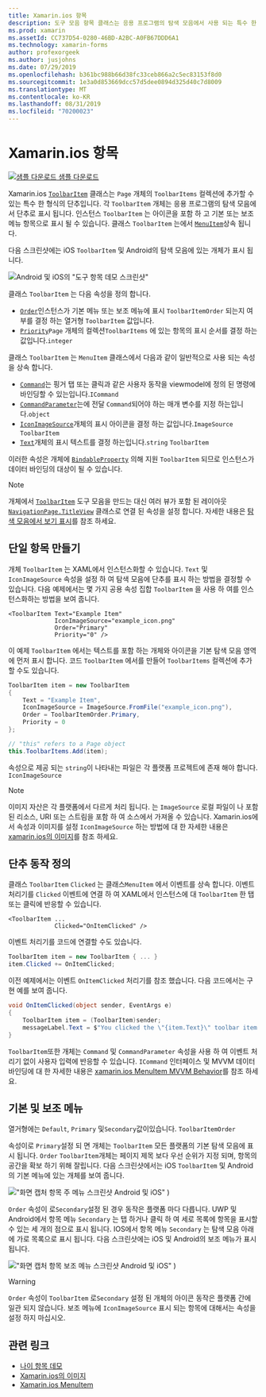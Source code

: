 ```yaml
---
title: Xamarin.ios 항목
description: 도구 모음 항목 클래스는 응용 프로그램의 탐색 모음에서 사용 되는 특수 한 형식의 단추입니다.
ms.prod: xamarin
ms.assetId: CC737D54-0280-46BD-A2BC-A0FB67DDD6A1
ms.technology: xamarin-forms
author: profexorgeek
ms.author: jusjohns
ms.date: 07/29/2019
ms.openlocfilehash: b361bc988b66d38fc33ceb866a2c5ec83153f8d0
ms.sourcegitcommit: 1e3a0d853669dcc57d5dee0894d325d40c7d8009
ms.translationtype: MT
ms.contentlocale: ko-KR
ms.lasthandoff: 08/31/2019
ms.locfileid: "70200023"
---
```

# <a name="xamarinforms-toolbaritem"></a>Xamarin.ios 항목

[![샘플 다운로드](~/media/shared/download.png) 샘플 다운로드](https://docs.microsoft.com/samples/xamarin/xamarin-forms-samples/userinterface-toolbaritem/)

Xamarin.ios [`ToolbarItem`](xref:Xamarin.Forms.ToolbarItem) 클래스는 `Page` 개체의 `ToolbarItems` 컬렉션에 추가할 수 있는 특수 한 형식의 단추입니다. 각 `ToolbarItem` 개체는 응용 프로그램의 탐색 모음에서 단추로 표시 됩니다. 인스턴스 `ToolbarItem` 는 아이콘을 포함 하 고 기본 또는 보조 메뉴 항목으로 표시 될 수 있습니다. 클래스 `ToolbarItem` 는에서 [`MenuItem`](xref:Xamarin.Forms.MenuItem)상속 됩니다.

다음 스크린샷에는 iOS `ToolbarItem` 및 Android의 탐색 모음에 있는 개체가 표시 됩니다.

![Android 및 iOS의 "도구 항목 데모 스크린샷"](toolbaritem-images/toolbaritem-device-screenshot.png "Android 및 iOS의 도구 모음의 항목 데모 스크린샷")

클래스 `ToolbarItem` 는 다음 속성을 정의 합니다.

* [`Order`](xref:Xamarin.Forms.ToolbarItem.Order)인스턴스가 기본 메뉴 또는 보조 메뉴에 표시 `ToolbarItemOrder` 되는지 여부를 결정 하는 열거형 `ToolbarItem` 값입니다.
* [`Priority`](xref:Xamarin.Forms.ToolbarItem.Priority)`Page` 개체의 컬렉션`ToolbarItems` 에 있는 항목의 표시 순서를 결정 하는 값입니다.`integer`

클래스 `ToolbarItem` 는 `MenuItem` 클래스에서 다음과 같이 일반적으로 사용 되는 속성을 상속 합니다.

* [`Command`](xref:Xamarin.Forms.MenuItem.Command)는 핑거 탭 또는 클릭과 같은 사용자 동작을 viewmodel에 정의 된 명령에 바인딩할 수 있는입니다.`ICommand`
* [`CommandParameter`](xref:Xamarin.Forms.MenuItem.CommandParameter)는에 전달 `Command`되어야 하는 매개 변수를 지정 하는입니다.`object`
* [`IconImageSource`](xref:Xamarin.Forms.MenuItem.IconImageSource)개체의 표시 아이콘을 결정 하는 값입니다.`ImageSource` `ToolbarItem`
* [`Text`](xref:Xamarin.Forms.MenuItem.Text)개체의 표시 텍스트를 결정 하는입니다.`string` `ToolbarItem`

이러한 속성은 개체에 [`BindableProperty`](xref:Xamarin.Forms.BindableProperty) 의해 지원 `ToolbarItem` 되므로 인스턴스가 데이터 바인딩의 대상이 될 수 있습니다.

> [!NOTE]
> 개체에서 [`ToolbarItem`](xref:Xamarin.Forms.ToolbarItem) 도구 모음을 만드는 대신 여러 뷰가 포함 된 레이아웃 [`NavigationPage.TitleView`](xref:Xamarin.Forms.NavigationPage.TitleViewProperty) 클래스로 연결 된 속성을 설정 합니다. 자세한 내용은 [탐색 모음에서 보기 표시](~/xamarin-forms/app-fundamentals/navigation/hierarchical.md#displaying-views-in-the-navigation-bar)를 참조 하세요.

## <a name="create-a-toolbaritem"></a>단일 항목 만들기

개체 `ToolbarItem` 는 XAML에서 인스턴스화할 수 있습니다. `Text` 및`IconImageSource` 속성을 설정 하 여 탐색 모음에 단추를 표시 하는 방법을 결정할 수 있습니다. 다음 예제에서는 몇 가지 공용 속성 집합 `ToolbarItem` 을 사용 하 여를 인스턴스화하는 방법을 보여 줍니다.

```xaml
<ToolbarItem Text="Example Item"
             IconImageSource="example_icon.png"
             Order="Primary"
             Priority="0" />
```

이 예제 `ToolbarItem` 에서는 텍스트를 포함 하는 개체와 아이콘을 기본 탐색 모음 영역에 먼저 표시 합니다. 코드 `ToolbarItem` 에서를 만들어 `ToolbarItems` 컬렉션에 추가할 수도 있습니다.

```csharp
ToolbarItem item = new ToolbarItem
{
    Text = "Example Item",
    IconImageSource = ImageSource.FromFile("example_icon.png"),
    Order = ToolbarItemOrder.Primary,
    Priority = 0
};

// "this" refers to a Page object
this.ToolbarItems.Add(item);
```

속성으로 제공 되는 `string`이 나타내는 파일은 각 플랫폼 프로젝트에 존재 해야 합니다. `IconImageSource`

> [!NOTE]
> 이미지 자산은 각 플랫폼에서 다르게 처리 됩니다. 는 `ImageSource` 로컬 파일이 나 포함 된 리소스, URI 또는 스트림을 포함 하 여 소스에서 가져올 수 있습니다. Xamarin.ios에서 속성과 이미지를 설정 `IconImageSource` 하는 방법에 대 한 자세한 내용은 [xamarin.ios의 이미지](~/xamarin-forms/user-interface/images.md)를 참조 하세요.

## <a name="define-button-behavior"></a>단추 동작 정의

클래스 `ToolbarItem` `Clicked` 는 클래스`MenuItem` 에서 이벤트를 상속 합니다. 이벤트 처리기를 `Clicked` 이벤트에 연결 하 여 XAML에서 인스턴스에 대 `ToolbarItem` 한 탭 또는 클릭에 반응할 수 있습니다.

```xaml
<ToolbarItem ...
             Clicked="OnItemClicked" />
```

이벤트 처리기를 코드에 연결할 수도 있습니다.

```csharp
ToolbarItem item = new ToolbarItem { ... }
item.Clicked += OnItemClicked;
```

이전 예제에서는 이벤트 `OnItemClicked` 처리기를 참조 했습니다. 다음 코드에서는 구현 예를 보여 줍니다.

```csharp
void OnItemClicked(object sender, EventArgs e)
{
    ToolbarItem item = (ToolbarItem)sender;
    messageLabel.Text = $"You clicked the \"{item.Text}\" toolbar item.";
}
```

`ToolbarItem`또한 개체는 `Command` 및 `CommandParameter` 속성을 사용 하 여 이벤트 처리기 없이 사용자 입력에 반응할 수 있습니다. `ICommand` 인터페이스 및 MVVM 데이터 바인딩에 대 한 자세한 내용은 [xamarin.ios MenuItem MVVM Behavior](~/xamarin-forms/user-interface/menuitem.md#define-menuitem-behavior-with-mvvm)를 참조 하세요.

## <a name="primary-and-secondary-menus"></a>기본 및 보조 메뉴

열거형에는 `Default`, `Primary` 및`Secondary`값이있습니다. `ToolbarItemOrder`

속성이로 `Primary`설정 되 면 개체는 `ToolbarItem` 모든 플랫폼의 기본 탐색 모음에 표시 됩니다. `Order` `ToolbarItem`개체는 페이지 제목 보다 우선 순위가 지정 되며, 항목의 공간을 확보 하기 위해 잘립니다. 다음 스크린샷에서는 iOS `ToolbarItem` 및 Android의 기본 메뉴에 있는 개체를 보여 줍니다.

!["화면 캡처 항목 주 메뉴 스크린샷 Android 및 iOS"](toolbaritem-images/toolbaritem-primary-menu.png "도구 모음의 항목 기본 메뉴 스크린샷 (Android 및 iOS") )

`Order` 속성이 로`Secondary`설정 된 경우 동작은 플랫폼 마다 다릅니다. UWP 및 Android에서 항목 메뉴 `Secondary` 는 탭 하거나 클릭 하 여 세로 목록에 항목을 표시할 수 있는 세 개의 점으로 표시 됩니다. IOS에서 항목 메뉴 `Secondary` 는 탐색 모음 아래에 가로 목록으로 표시 됩니다. 다음 스크린샷에는 iOS 및 Android의 보조 메뉴가 표시 됩니다.

!["화면 캡처 항목 보조 메뉴 스크린샷 Android 및 iOS"](toolbaritem-images/toolbaritem-secondary-menu.png "도구 모음의 항목 보조 메뉴 스크린샷 (Android 및 iOS") )

> [!WARNING]
> `Order` 속성이 `ToolbarItem` 로`Secondary` 설정 된 개체의 아이콘 동작은 플랫폼 간에 일관 되지 않습니다. 보조 메뉴에 `IconImageSource` 표시 되는 항목에 대해서는 속성을 설정 하지 마십시오.

## <a name="related-links"></a>관련 링크

* [나이 항목 데모](https://docs.microsoft.com/samples/xamarin/xamarin-forms-samples/userinterface-toolbaritem/)
* [Xamarin.ios의 이미지](~/xamarin-forms/user-interface/images.md)
* [Xamarin.ios MenuItem](~/xamarin-forms/user-interface/menuitem.md)
